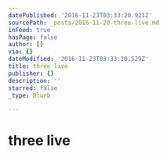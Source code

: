 ```yaml
---
datePublished: '2016-11-23T03:33:20.921Z'
sourcePath: _posts/2016-11-20-three-live.md
inFeed: true
hasPage: false
author: []
via: {}
dateModified: '2016-11-23T03:33:20.529Z'
title: three live
publisher: {}
description: ''
starred: false
_type: Blurb

---
```

# three live